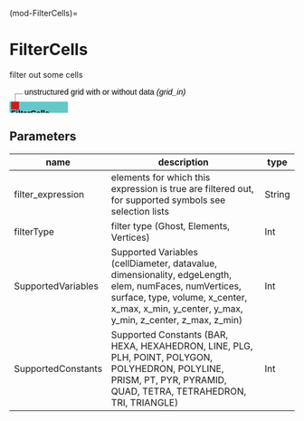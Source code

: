 (mod-FilterCells)=

# FilterCells
filter out some cells

<svg width="73.8em" height="6.6em" >
<style>.text { font: normal 1.0em sans-serif;}tspan{ font: italic 1.0em sans-serif;}.moduleName{ font: bold 1.0em sans-serif;}</style>
<rect x="0em" y="1.8em" width="7.38em" height="3.0em" rx="0.1em" ry="0.1em" style="fill:#64c8c8ff;" />
<rect x="0.2em" y="1.8em" width="1.0em" height="1.0em" rx="0.0em" ry="0.0em" style="fill:#c81e1eff;" >
<title>grid_in</title></rect>
<rect x="0.7em" y="0.8em" width="0.03333333333333333em" height="1.0em" rx="0.0em" ry="0.0em" style="fill:#000000;" />
<rect x="0.7em" y="0.8em" width="1.0em" height="0.03333333333333333em" rx="0.0em" ry="0.0em" style="fill:#000000;" />
<text x="1.9em" y="0.9em" class="text" >unstructured grid with or without data<tspan> (grid_in)</tspan></text>
<text x="0.2em" y="3.6500000000000004em" class="moduleName" >FilterCells</text><rect x="0.2em" y="3.8em" width="1.0em" height="1.0em" rx="0.0em" ry="0.0em" style="fill:#c81e1eff;" >
<title>grid_out</title></rect>
<rect x="0.7em" y="4.8em" width="0.03333333333333333em" height="1.0em" rx="0.0em" ry="0.0em" style="fill:#000000;" />
<rect x="0.7em" y="5.8em" width="1.0em" height="0.03333333333333333em" rx="0.0em" ry="0.0em" style="fill:#000000;" />
<text x="1.9em" y="5.8999999999999995em" class="text" >filtered grid with or without data<tspan> (grid_out)</tspan></text>
</svg>

## Parameters
|name|description|type|
|-|-|-|
|filter_expression|elements for which this expression is true are filtered out, for supported symbols see selection lists|String|
|filterType|filter type (Ghost, Elements, Vertices)|Int|
|SupportedVariables|Supported Variables (cellDiameter, datavalue, dimensionality, edgeLength, elem, numFaces, numVertices, surface, type, volume, x_center, x_max, x_min, y_center, y_max, y_min, z_center, z_max, z_min)|Int|
|SupportedConstants|Supported Constants (BAR, HEXA, HEXAHEDRON, LINE, PLG, PLH, POINT, POLYGON, POLYHEDRON, POLYLINE, PRISM, PT, PYR, PYRAMID, QUAD, TETRA, TETRAHEDRON, TRI, TRIANGLE)|Int|
